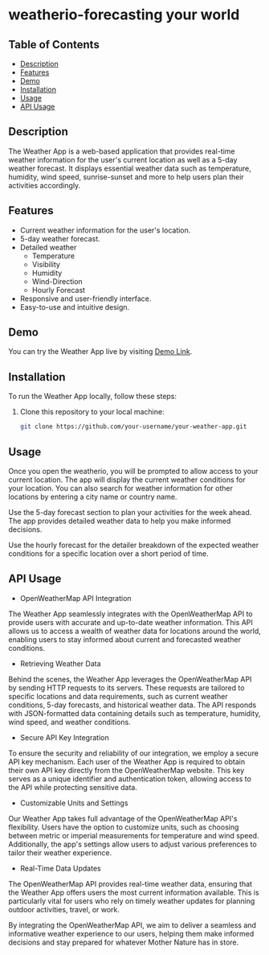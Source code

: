 # weatherio-forecasting your world

## Table of Contents
- [Description](#description)
- [Features](#features)
- [Demo](#demo)
- [Installation](#installation)
- [Usage](#usage)
- [API Usage](#api-usage)

## Description

The Weather App is a web-based application that provides real-time weather information for the user's current location as well as a 5-day weather forecast. It displays essential weather data such as temperature, humidity, wind speed, sunrise-sunset and more to help users plan their activities accordingly.

## Features

- Current weather information for the user's location.
- 5-day weather forecast.
- Detailed weather <ul><li>Temperature</li><li>Visibility</li><li>Humidity</li><li>Wind-Direction</li><li>Hourly Forecast</li></ul>
- Responsive and user-friendly interface.
- Easy-to-use and intuitive design.

## Demo

You can try the Weather App live by visiting [Demo Link](https://your-weather-app-demo-url.com).

## Installation

To run the Weather App locally, follow these steps:

1. Clone this repository to your local machine:

   ```bash
   git clone https://github.com/your-username/your-weather-app.git


## Usage

Once you open the weatherio, you will be prompted to allow access to your current location. The app will display the current weather conditions for your location. You can also search for weather information for other locations by entering a city name or country name.

Use the 5-day forecast section to plan your activities for the week ahead. The app provides detailed weather data to help you make informed decisions.

Use the hourly forecast for the detailer breakdown of the expected weather conditions for a specific location over a short period of time.

## API Usage

- OpenWeatherMap API Integration

The Weather App seamlessly integrates with the OpenWeatherMap API to provide users with accurate and up-to-date weather information. This API allows us to access a wealth of weather data for locations around the world, enabling users to stay informed about current and forecasted weather conditions.

- Retrieving Weather Data

Behind the scenes, the Weather App leverages the OpenWeatherMap API by sending HTTP requests to its servers. These requests are tailored to specific locations and data requirements, such as current weather conditions, 5-day forecasts, and historical weather data. The API responds with JSON-formatted data containing details such as temperature, humidity, wind speed, and weather conditions.

- Secure API Key Integration

To ensure the security and reliability of our integration, we employ a secure API key mechanism. Each user of the Weather App is required to obtain their own API key directly from the OpenWeatherMap website. This key serves as a unique identifier and authentication token, allowing access to the API while protecting sensitive data.

- Customizable Units and Settings

Our Weather App takes full advantage of the OpenWeatherMap API's flexibility. Users have the option to customize units, such as choosing between metric or imperial measurements for temperature and wind speed. Additionally, the app's settings allow users to adjust various preferences to tailor their weather experience.

- Real-Time Data Updates

The OpenWeatherMap API provides real-time weather data, ensuring that the Weather App offers users the most current information available. This is particularly vital for users who rely on timely weather updates for planning outdoor activities, travel, or work.

By integrating the OpenWeatherMap API, we aim to deliver a seamless and informative weather experience to our users, helping them make informed decisions and stay prepared for whatever Mother Nature has in store.

